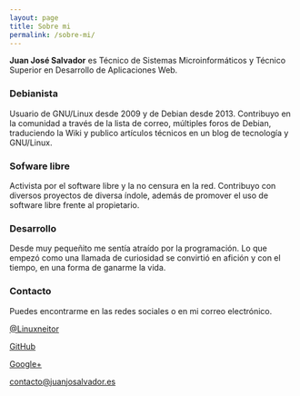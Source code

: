 ```yaml
---
layout: page
title: Sobre mi
permalink: /sobre-mi/
---
```


**Juan José Salvador** es Técnico de Sistemas Microinformáticos y Técnico Superior en Desarrollo de Aplicaciones Web.

### Debianista
Usuario de GNU/Linux desde 2009 y de Debian desde 2013.
Contribuyo en la comunidad a través de la lista de correo, múltiples foros de Debian, traduciendo la Wiki y publico artículos técnicos en un blog de tecnología y GNU/Linux.

### Sofware libre
Activista por el software libre y la no censura en la red. Contribuyo con diversos proyectos de diversa índole, además de promover el uso de software libre frente al propietario.

### Desarrollo
Desde muy pequeñito me sentía atraído por la programación. Lo que empezó como una llamada de curiosidad se convirtió en afición y con el tiempo, en una forma de ganarme la vida.

### Contacto
Puedes encontrarme en las redes sociales o en mi correo electrónico.

[@Linuxneitor](http://twitter.com/Linuxneitor)

[GitHub](http://www.github.com/JuanjoSalvador)

[Google+](https://plus.google.com/u/0/+JuanjoSalvador)

contacto@juanjosalvador.es
